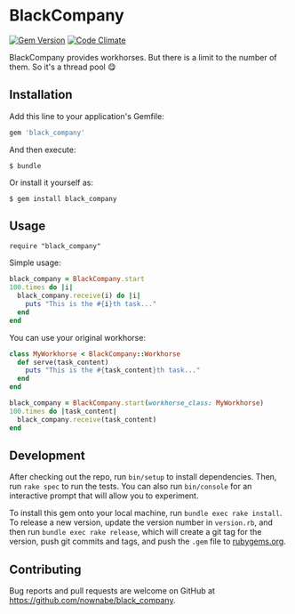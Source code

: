 # BlackCompany

[![Gem Version](https://badge.fury.io/rb/black_company.svg)](https://badge.fury.io/rb/black_company)
[![Code Climate](https://codeclimate.com/github/nownabe/black_company/badges/gpa.svg)](https://codeclimate.com/github/nownabe/black_company)

BlackCompany provides workhorses. But there is a limit to the number of them. So it's a thread pool :yum:

## Installation

Add this line to your application's Gemfile:

```ruby
gem 'black_company'
```

And then execute:

    $ bundle

Or install it yourself as:

    $ gem install black_company

## Usage

`require "black_company"`

Simple usage:

```ruby
black_company = BlackCompany.start
100.times do |i|
  black_company.receive(i) do |i|
    puts "This is the #{i}th task..."
  end
end
```

You can use your original workhorse:

```ruby
class MyWorkhorse < BlackCompany::Workhorse
  def serve(task_content)
    puts "This is the #{task_content}th task..."
  end
end

black_company = BlackCompany.start(workhorse_class: MyWorkhorse)
100.times do |task_content|
  black_company.receive(task_content)
end
```

## Development

After checking out the repo, run `bin/setup` to install dependencies. Then, run `rake spec` to run the tests. You can also run `bin/console` for an interactive prompt that will allow you to experiment.

To install this gem onto your local machine, run `bundle exec rake install`. To release a new version, update the version number in `version.rb`, and then run `bundle exec rake release`, which will create a git tag for the version, push git commits and tags, and push the `.gem` file to [rubygems.org](https://rubygems.org).

## Contributing

Bug reports and pull requests are welcome on GitHub at https://github.com/nownabe/black_company.

